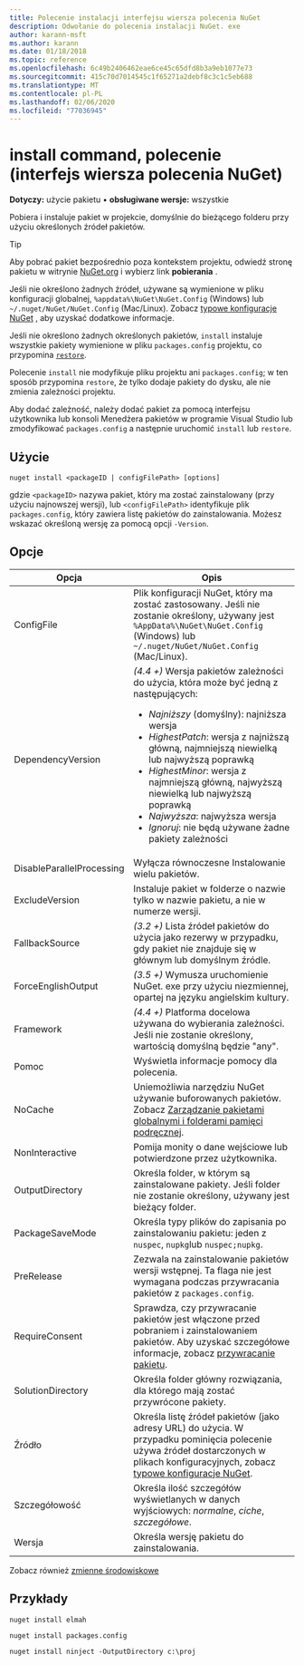 ```yaml
---
title: Polecenie instalacji interfejsu wiersza polecenia NuGet
description: Odwołanie do polecenia instalacji NuGet. exe
author: karann-msft
ms.author: karann
ms.date: 01/18/2018
ms.topic: reference
ms.openlocfilehash: 6c49b2406462eae6ce45c65dfd8b3a9eb1077e73
ms.sourcegitcommit: 415c70d7014545c1f65271a2debf8c3c1c5eb688
ms.translationtype: MT
ms.contentlocale: pl-PL
ms.lasthandoff: 02/06/2020
ms.locfileid: "77036945"
---
```

# <a name="install-command-nuget-cli"></a>install command, polecenie (interfejs wiersza polecenia NuGet)

**Dotyczy:** użycie pakietu &bullet; **obsługiwane wersje:** wszystkie

Pobiera i instaluje pakiet w projekcie, domyślnie do bieżącego folderu przy użyciu określonych źródeł pakietów.

> [!Tip]
> Aby pobrać pakiet bezpośrednio poza kontekstem projektu, odwiedź stronę pakietu w witrynie [NuGet.org](https://www.nuget.org) i wybierz link **pobierania** .

Jeśli nie określono żadnych źródeł, używane są wymienione w pliku konfiguracji globalnej, `%appdata%\NuGet\NuGet.Config` (Windows) lub `~/.nuget/NuGet/NuGet.Config` (Mac/Linux). Zobacz [typowe konfiguracje NuGet](../../consume-packages/configuring-nuget-behavior.md) , aby uzyskać dodatkowe informacje.

Jeśli nie określono żadnych określonych pakietów, `install` instaluje wszystkie pakiety wymienione w pliku `packages.config` projektu, co przypomina [`restore`](cli-ref-restore.md).

Polecenie `install` nie modyfikuje pliku projektu ani `packages.config`; w ten sposób przypomina `restore`, że tylko dodaje pakiety do dysku, ale nie zmienia zależności projektu.

Aby dodać zależność, należy dodać pakiet za pomocą interfejsu użytkownika lub konsoli Menedżera pakietów w programie Visual Studio lub zmodyfikować `packages.config` a następnie uruchomić `install` lub `restore`.

## <a name="usage"></a>Użycie

```cli
nuget install <packageID | configFilePath> [options]
```

gdzie `<packageID>` nazywa pakiet, który ma zostać zainstalowany (przy użyciu najnowszej wersji), lub `<configFilePath>` identyfikuje plik `packages.config`, który zawiera listę pakietów do zainstalowania. Możesz wskazać określoną wersję za pomocą opcji `-Version`.

## <a name="options"></a>Opcje

| Opcja | Opis |
| --- | --- |
| ConfigFile | Plik konfiguracji NuGet, który ma zostać zastosowany. Jeśli nie zostanie określony, używany jest `%AppData%\NuGet\NuGet.Config` (Windows) lub `~/.nuget/NuGet/NuGet.Config` (Mac/Linux).|
| DependencyVersion | *(4.4 +)* Wersja pakietów zależności do użycia, która może być jedną z następujących:<br/><ul><li>*Najniższy* (domyślny): najniższa wersja</li><li>*HighestPatch*: wersja z najniższą główną, najmniejszą niewielką lub najwyższą poprawką</li><li>*HighestMinor*: wersja z najmniejszą główną, najwyższą niewielką lub najwyższą poprawką</li><li>*Najwyższa*: najwyższa wersja</li><li>*Ignoruj*: nie będą używane żadne pakiety zależności</li></ul> |
| DisableParallelProcessing | Wyłącza równoczesne Instalowanie wielu pakietów. |
| ExcludeVersion | Instaluje pakiet w folderze o nazwie tylko w nazwie pakietu, a nie w numerze wersji. |
| FallbackSource | *(3.2 +)* Lista źródeł pakietów do użycia jako rezerwy w przypadku, gdy pakiet nie znajduje się w głównym lub domyślnym źródle. |
| ForceEnglishOutput | *(3.5 +)* Wymusza uruchomienie NuGet. exe przy użyciu niezmiennej, opartej na języku angielskim kultury. |
| Framework | *(4.4 +)* Platforma docelowa używana do wybierania zależności. Jeśli nie zostanie określony, wartością domyślną będzie "any". |
| Pomoc | Wyświetla informacje pomocy dla polecenia. |
| NoCache | Uniemożliwia narzędziu NuGet używanie buforowanych pakietów. Zobacz [Zarządzanie pakietami globalnymi i folderami pamięci podręcznej](../../consume-packages/managing-the-global-packages-and-cache-folders.md). |
| NonInteractive | Pomija monity o dane wejściowe lub potwierdzone przez użytkownika. |
| OutputDirectory | Określa folder, w którym są zainstalowane pakiety. Jeśli folder nie zostanie określony, używany jest bieżący folder. |
| PackageSaveMode | Określa typy plików do zapisania po zainstalowaniu pakietu: jeden z `nuspec`, `nupkg`lub `nuspec;nupkg`. |
| PreRelease | Zezwala na zainstalowanie pakietów wersji wstępnej. Ta flaga nie jest wymagana podczas przywracania pakietów z `packages.config`. |
| RequireConsent | Sprawdza, czy przywracanie pakietów jest włączone przed pobraniem i zainstalowaniem pakietów. Aby uzyskać szczegółowe informacje, zobacz [przywracanie pakietu](../../consume-packages/package-restore.md). |
| SolutionDirectory | Określa folder główny rozwiązania, dla którego mają zostać przywrócone pakiety. |
| Źródło | Określa listę źródeł pakietów (jako adresy URL) do użycia. W przypadku pominięcia polecenie używa źródeł dostarczonych w plikach konfiguracyjnych, zobacz [typowe konfiguracje NuGet](../../consume-packages/configuring-nuget-behavior.md). |
| Szczegółowość | Określa ilość szczegółów wyświetlanych w danych wyjściowych: *normalne*, *ciche*, *szczegółowe*. |
| Wersja | Określa wersję pakietu do zainstalowania. |

Zobacz również [zmienne środowiskowe](cli-ref-environment-variables.md)

## <a name="examples"></a>Przykłady

```cli
nuget install elmah

nuget install packages.config

nuget install ninject -OutputDirectory c:\proj
```
